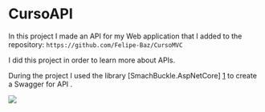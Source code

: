 # CursoAPI

In this project I made an API for my Web application that I added to the repository:
`https://github.com/Felipe-Baz/CursoMVC`

I did this project in order to learn more about APIs.

During the project I used the library [SmachBuckle.AspNetCore] [1] to create a Swagger for API .

![](https://i.imgur.com/eZWEO15.png)

[1]: https://www.nuget.org/packages/swashbuckle.aspnetcore/ "SmachBuckle.AspNetCore "

